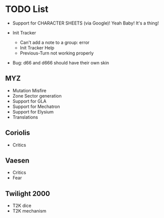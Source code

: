 # TODO List

- Support for CHARACTER SHEETS (via Google)! Yeah Baby! It's a thing!
- Init Tracker
  * Can't add a note to a group: error
  * Init Tracker Help
  * Previous-Turn not working properly

- Bug: d66 and d666 should have their own skin

## MYZ
- Mutation Misfire
- Zone Sector generation
- Support for GLA
- Support for Mechatron
- Support for Elysium
- Translations

## Coriolis
- Critics

## Vaesen
- Critics
- Fear

## Twilight 2000
- T2K dice
- T2K mechanism

